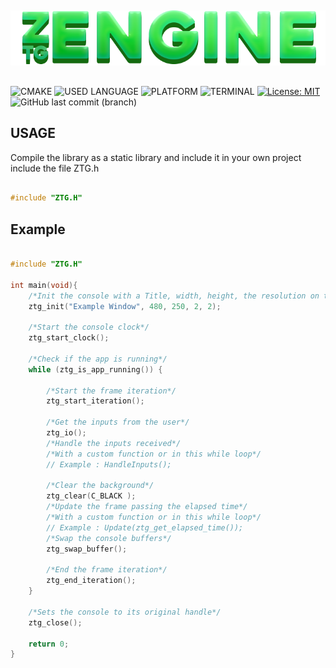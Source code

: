 ##
![LOGO](https://github.com/zLouis043/ZTG/blob/main/src/ZTG/resources/ztg_logo.png)
##
![CMAKE](https://img.shields.io/badge/CMake-064F8C?style=for-the-badge&logo=cmake&logoColor=white)
![USED LANGUAGE](https://img.shields.io/badge/C-00599C?style=for-the-badge&logo=c&logoColor=white)
![PLATFORM](https://img.shields.io/badge/Windows-0078D6?style=for-the-badge&logo=windows&logoColor=white)
![TERMINAL](https://img.shields.io/badge/windows%20terminal-4D4D4D?style=for-the-badge&logo=windows%20terminal&logoColor=white)
[![License: MIT](https://img.shields.io/badge/License-MIT-yellow.svg)](https://opensource.org/licenses/MIT)
![GitHub last commit (branch)](https://img.shields.io/github/last-commit/zLouis043/ZTG/main)

## USAGE 

Compile the library as a static library and include it in your own project include the file ZTG.h

```c

#include "ZTG.H"

```

## Example 

```c

#include "ZTG.H"

int main(void){
    /*Init the console with a Title, width, height, the resolution on the x axis and y axis*/
    ztg_init("Example Window", 480, 250, 2, 2);

    /*Start the console clock*/
    ztg_start_clock();
    
    /*Check if the app is running*/
    while (ztg_is_app_running()) {

        /*Start the frame iteration*/
        ztg_start_iteration();

        /*Get the inputs from the user*/
        ztg_io();
        /*Handle the inputs received*/
        /*With a custom function or in this while loop*/
        // Example : HandleInputs();

        /*Clear the background*/
        ztg_clear(C_BLACK );
        /*Update the frame passing the elapsed time*/
        /*With a custom function or in this while loop*/
        // Example : Update(ztg_get_elapsed_time());
        /*Swap the console buffers*/
        ztg_swap_buffer();
        
        /*End the frame iteration*/
        ztg_end_iteration();
    }

    /*Sets the console to its original handle*/
    ztg_close();

    return 0;
}

```
